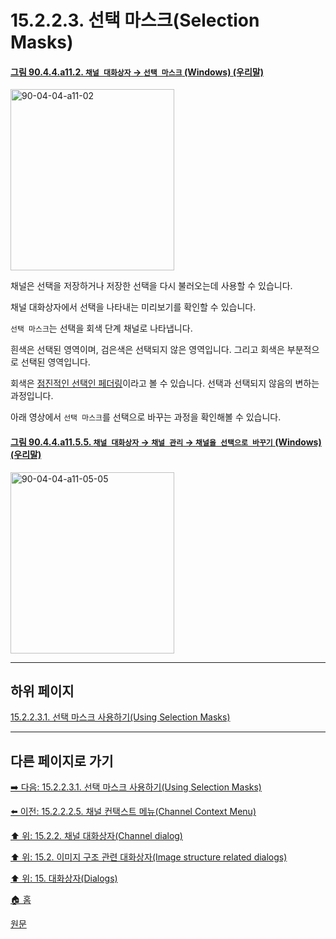 # 15.2.2.3. 선택 마스크(Selection Masks)

<a id="90-04-04-a11-02"></a>

#### [그림 90.4.4.a11.2. `채널 대화상자` → `선택 마스크` (Windows) (우리말)](./90-04-04-channels.md#90-04-04-a11-02)
<img width="262" height="290" alt="90-04-04-a11-02" src="https://github.com/wonder13662/gimp/assets/15767104/427771fd-fa51-452a-8225-ecf6a7e44f8a" />

채널은 선택을 저장하거나 저장한 선택을 다시 불러오는데 사용할 수 있습니다.

채널 대화상자에서 선택을 나타내는 미리보기를 확인할 수 있습니다.

`선택 마스크`는 선택을 회색 단계 채널로 나타냅니다.

흰색은 선택된 영역이며, 검은색은 선택되지 않은 영역입니다. 그리고 회색은 부분적으로 선택된 영역입니다.

회색은 [점진적인 선택인 페더링](./07-01-01-feathering.md)이라고 볼 수 있습니다. 선택과 선택되지 않음의 변하는 과정입니다.

아래 영상에서 `선택 마스크`를 선택으로 바꾸는 과정을 확인해볼 수 있습니다.

<a id="90-04-04-a11-05-05"></a>

#### [그림 90.4.4.a11.5.5. `채널 대화상자` → `채널 관리` → `채널을 선택으로 바꾸기` (Windows) (우리말)](./90-04-04-channels.md#90-04-04-a11-05-05)
<img width="262" height="290" alt="90-04-04-a11-05-05" src="https://github.com/wonder13662/gimp/assets/15767104/0606ab86-440d-4fbe-afa7-5d685ec42419" />

***

## 하위 페이지

[15.2.2.3.1. 선택 마스크 사용하기(Using Selection Masks)](./15-02-02-03-01-using_selection_masks.md)

***

## 다른 페이지로 가기

[➡️ 다음: 15.2.2.3.1. 선택 마스크 사용하기(Using Selection Masks)](./15-02-02-03-01-using_selection_masks.md)

[⬅️ 이전: 15.2.2.2.5. 채널 컨택스트 메뉴(Channel Context Menu)](./15-02-02-02-05-channel_context_menu.md)

[⬆️ 위: 15.2.2. 채널 대화상자(Channel dialog)](./15-02-02-00-channel_dialog.md)

[⬆️ 위: 15.2. 이미지 구조 관련 대화상자(Image structure related dialogs)](./15-02-00-image-structure-related-dialogs.md)

[⬆️ 위: 15. 대화상자(Dialogs)](./15-00-dialogs.md)

[🏠 홈](./00-home.md)

[원문](https://docs.gimp.org/2.10/ko/gimp-channel-dialog.html#gimp-channel-mask)